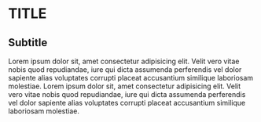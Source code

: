 # TITLE 

## Subtitle

Lorem ipsum dolor sit, amet consectetur adipisicing elit. Velit vero vitae nobis quod repudiandae, iure qui dicta assumenda perferendis vel dolor sapiente alias voluptates corrupti placeat accusantium similique laboriosam molestiae.
Lorem ipsum dolor sit, amet consectetur adipisicing elit. Velit vero vitae nobis quod repudiandae, iure qui dicta assumenda perferendis vel dolor sapiente alias voluptates corrupti placeat accusantium similique laboriosam molestiae.